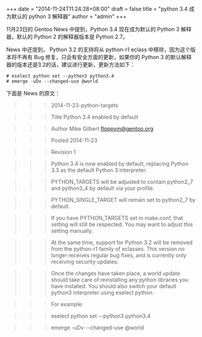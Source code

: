 +++
date = "2014-11-24T11:24:28+08:00"
draft = false
title = "python 3.4 成为默认的 python 3 解释器"
author = "admin"
+++

11月23日的 Gentoo News 中提到，Python 3.4 现在成为默认的 Python 3 解释器，默认的 Python 2 的解释器版本是 Python 2.7。
<!--more-->

News 中还提到， Python 3.2 的支持将从 python-r1 eclass 中移除，因为这个版本将不再有 Bug 修复，只会有安全方面的更新，如果你的 Python 3 的默认解释器的版本还是3.2的话，建议进行更新，更新方法如下：

``` shell
# eselect python set --python3 python3.4
# emerge -uDv --changed-use @world
```

下面是 News 的原文：

>>>2014-11-23-python-targets

>>>Title                     Python 3.4 enabled by default

>>>Author                    Mike Gilbert <floppym@gentoo.org>

>>>Posted                    2014-11-23

>>>Revision                  1

>>>Python 3.4 is now enabled by default, replacing Python 3.3 as the default Python 3 interpreter.

>>>PYTHON_TARGETS will be adjusted to contain python2_7 and python3_4 by default via your profile.

>>>PYTHON_SINGLE_TARGET will remain set to python2_7 by default.

>>>If you have PYTHON_TARGETS set in make.conf, that setting will still be respected. You may want to adjust this setting manually.

>>>At the same time, support for Python 3.2 will be removed from the python-r1 family of eclasses. This version no longer receives regular bug fixes, and is currently only receiving security updates.

>>>Once the changes have taken place, a world update should take care of reinstalling any python libraries you have installed. You should also switch your default python3 interpreter using eselect python.

>>>For example:

>>>eselect python set --python3 python3.4

>>>emerge -uDv --changed-use @world

